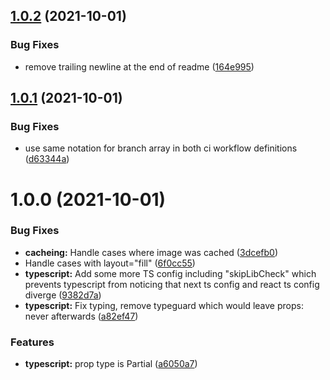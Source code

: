 ## [1.0.2](https://github.com/farbenmeer/next-image-autosize/compare/v1.0.1...v1.0.2) (2021-10-01)


### Bug Fixes

* remove trailing newline at the end of readme ([164e995](https://github.com/farbenmeer/next-image-autosize/commit/164e9952a98d706e180d126cb1052e1b459b6837))

## [1.0.1](https://github.com/farbenmeer/next-image-autosize/compare/v1.0.0...v1.0.1) (2021-10-01)


### Bug Fixes

* use same notation for branch array in both ci workflow definitions ([d63344a](https://github.com/farbenmeer/next-image-autosize/commit/d63344a0a61f6f9a21dc259a49d825063a064423))

# 1.0.0 (2021-10-01)


### Bug Fixes

* **cacheing:** Handle cases where image was cached ([3dcefb0](https://github.com/farbenmeer/next-image-from-file/commit/3dcefb02027e99a2b339ae34beb88aff19aca5d5))
* Handle cases with layout="fill" ([6f0cc55](https://github.com/farbenmeer/next-image-from-file/commit/6f0cc55c763fb3b405f37ddc93eb111b64fa5d7e))
* **typescript:** Add some more TS config including "skipLibCheck" which prevents typescript from noticing that next ts config and react ts config diverge ([9382d7a](https://github.com/farbenmeer/next-image-from-file/commit/9382d7a5acfa523d0d9f2b06c4099f5143419ed3))
* **typescript:** Fix typing, remove typeguard which would leave props: never afterwards ([a82ef47](https://github.com/farbenmeer/next-image-from-file/commit/a82ef471c12e057e1d0fa745131b7870c86f3bfc))


### Features

* **typescript:** prop type is Partial<ImageProps> ([a6050a7](https://github.com/farbenmeer/next-image-from-file/commit/a6050a749de6f31521cb52b32def5aaf5613165f))
